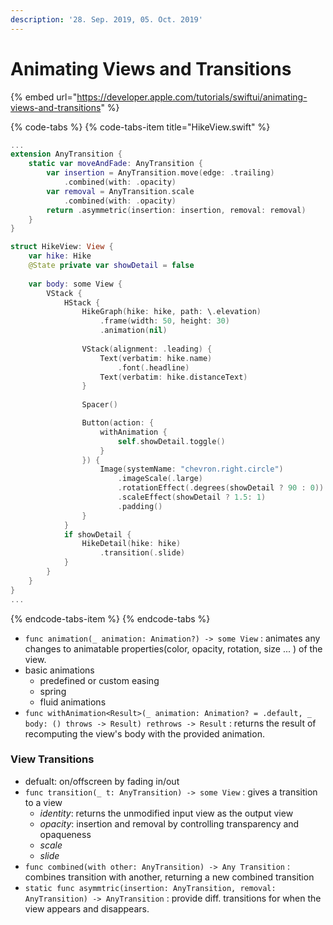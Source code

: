 ```yaml
---
description: '28. Sep. 2019, 05. Oct. 2019'
---
```


# Animating Views and Transitions

{% embed url="https://developer.apple.com/tutorials/swiftui/animating-views-and-transitions" %}

{% code-tabs %}
{% code-tabs-item title="HikeView.swift" %}
```swift
...
extension AnyTransition {
    static var moveAndFade: AnyTransition {
        var insertion = AnyTransition.move(edge: .trailing)
            .combined(with: .opacity)
        var removal = AnyTransition.scale
            .combined(with: .opacity)
        return .asymmetric(insertion: insertion, removal: removal)
    }
}

struct HikeView: View {
    var hike: Hike
    @State private var showDetail = false
    
    var body: some View {
        VStack {
            HStack {
                HikeGraph(hike: hike, path: \.elevation)
                    .frame(width: 50, height: 30)
                    .animation(nil)
                
                VStack(alignment: .leading) {
                    Text(verbatim: hike.name)
                        .font(.headline)
                    Text(verbatim: hike.distanceText)
                }
                
                Spacer()

                Button(action: {
                    withAnimation {
                        self.showDetail.toggle()
                    }
                }) {
                    Image(systemName: "chevron.right.circle")
                        .imageScale(.large)
                        .rotationEffect(.degrees(showDetail ? 90 : 0))
                        .scaleEffect(showDetail ? 1.5: 1)
                        .padding()
                }
            }
            if showDetail {
                HikeDetail(hike: hike)
                    .transition(.slide)
            }
        }
    }
}
...
```
{% endcode-tabs-item %}
{% endcode-tabs %}

* `func animation(_ animation: Animation?) -> some View` : animates any changes to animatable properties\(color, opacity, rotation, size ... \) of the view.
* basic animations
  * predefined or custom easing
  * spring
  * fluid animations
* `func withAnimation<Result>(_ animation: Animation? = .default, _ body: () throws -> Result) rethrows -> Result` : returns the result of recomputing the view's body with the provided animation.

### View Transitions

* defualt: on/offscreen by fading in/out
* `func transition(_ t: AnyTransition) -> some View` : gives a transition to a view
  * _identity_: returns the unmodified input view as the output view
  * _opacity_: insertion and removal by controlling transparency and opaqueness
  * _scale_
  * _slide_
* `func combined(with other: AnyTransition) -> Any Transition` : combines transition with another, returning a new combined transition
* `static func asymmtric(insertion: AnyTransition, removal: AnyTransition) -> AnyTransition` : provide diff. transitions for when the view appears and disappears.





